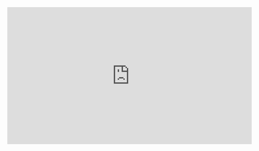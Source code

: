 <iframe width="560" height="315" src="https://www.youtube.com/embed/5NrnBu1vcKo" frameborder="0" allowfullscreen></iframe>
